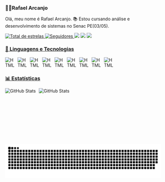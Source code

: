 ### 🤚🏻Rafael Arcanjo

Olá, meu nome é Rafael Arcanjo. 📚 Estou cursando análise e desenvolvimento de sistemas no Senac PE(03/05).

<p align="left">
    </a> 
    <a href="https://github.com/AuzendeGBR">
        <img 
            alt="Total de estrelas" 
            title="Total de estrelas GitHub" 
            src="https://custom-icon-badges.demolab.com/github/stars/AuzendeGBR?color=55960c&style=for-the-badge&labelColor=488207&logo=star&label=estrelas"
        />
    </a>
    <a href="https://github.com/AuzendeGBR">
        <img 
            alt="Seguidores" 
            title="Me siga no GitHub" 
            src="https://custom-icon-badges.demolab.com/github/followers/AuzendeGBR?color=236ad3&labelColor=1155ba&style=for-the-badge&logo=github&label=Seguidores&logoColor=white"
        />
<a href = "mailto:rafaelarcanjods05@gmail.com"><img src="https://img.shields.io/badge/Gmail-D14836?style=for-the-badge&logo=gmail&logoColor=white"></a>
<a href="https://www.linkedin.com/in/rafael-arcanjo-0647962a0/" target="_blank"><img src="https://img.shields.io/badge/-LinkedIn-%230077B5?style=for-the-badge&logo=linkedin&logoColor=white" target="_blank"></a> 
<a href="https://discord.gg/DWMaYb7s" target="_blank"><img src="https://img.shields.io/badge/Discord-7289DA?style=for-the-badge&logo=discord&logoColor=white"



</p>

### 🤖 Linguagens e Tecnologias
<img 
align="left" 
    alt="HTML"
    title="HTML" 
    width="30px" 
    style="padding-right: 10px;" 
src="https://cdn.jsdelivr.net/gh/devicons/devicon@latest/icons/html5/html5-original-wordmark.svg" />

<img 
align="left" 
    alt="HTML"
    title="HTML" 
    width="30px" 
    style="padding-right: 10px;" 
src="https://cdn.jsdelivr.net/gh/devicons/devicon@latest/icons/css3/css3-original-wordmark.svg" />

<img 
align="left" 
    alt="HTML"
    title="HTML" 
    width="30px" 
    style="padding-right: 10px;"
src="https://cdn.jsdelivr.net/gh/devicons/devicon@latest/icons/javascript/javascript-original.svg" />
<img 
align="left" 
    alt="HTML"
    title="HTML" 
    width="30px" 
    style="padding-right: 10px;"
src="https://cdn.jsdelivr.net/gh/devicons/devicon@latest/icons/typescript/typescript-original.svg" />
          
<img 
align="left" 
    alt="HTML"
    title="HTML" 
    width="30px" 
    style="padding-right: 10px;"
src="https://cdn.jsdelivr.net/gh/devicons/devicon@latest/icons/react/react-original-wordmark.svg" />

<img 
align="left" 
    alt="HTML"
    title="HTML" 
    width="30px" 
    style="padding-right: 10px;"
src="https://cdn.jsdelivr.net/gh/devicons/devicon@latest/icons/git/git-plain.svg" />
    
<img 
align="left" 
    alt="HTML"
    title="HTML" 
    width="30px" 
    style="padding-right: 10px;"
src="https://cdn.jsdelivr.net/gh/devicons/devicon@latest/icons/python/python-original-wordmark.svg" />
          

<img
align="left" 
alt="HTML"
title="HTML" 
width="30px" 
style="padding-right: 10px;"
src="https://cdn.jsdelivr.net/gh/devicons/devicon@latest/icons/nodejs/nodejs-plain.svg" />
          
<img
align="left" 
    alt="HTML"
    title="HTML" 
    width="30px" 
    style="padding-right: 10px;" 
src="https://cdn.jsdelivr.net/gh/devicons/devicon@latest/icons/canva/canva-original.svg" />

<br>
<br>

###  📊 Estatísticas
<p>
  <img 
    align="left" 
    alt="GitHub Stats" 
    height="180" 
    style="padding-right: 10px;" 
    src="https://github-readme-stats.vercel.app/api?username=AuzendeGBR&show_icons=true&theme=tokyonight&include_all_commits=true&locale=pt-br" 
  />
  <img 
      align="left" 
      alt="GitHub Stats" 
      height="180" 
      src="https://github-readme-stats.vercel.app/api/top-langs/?username=AuzendeGBR&theme=tokyonight&layout=compact&custom_title=Tecnologias&langs_count=9" 
  />

</p>
<picture>
  <source media="(prefers-color-scheme: dark)" srcset="https://raw.githubusercontent.com/platane/platane/output/github-contribution-grid-snake-dark.svg">
  <source media="(prefers-color-scheme: light)" srcset="https://raw.githubusercontent.com/platane/platane/output/github-contribution-grid-snake.svg">
  <img alt="github contribution grid snake animation" src="https://raw.githubusercontent.com/platane/platane/output/github-contribution-grid-snake.svg">
</picture>
